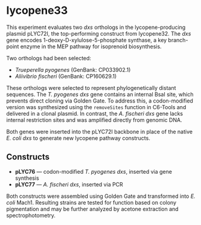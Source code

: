 # lycopene33

This experiment evaluates two *dxs* orthologs in the lycopene-producing plasmid pLYC72I, the top-performing construct from lycopene32. The *dxs* gene encodes 1-deoxy-D-xylulose-5-phosphate synthase, a key branch-point enzyme in the MEP pathway for isoprenoid biosynthesis.

Two orthologs had been selected:

- *Trueperella pyogenes* (GenBank: CP033902.1)
- *Aliivibrio fischeri* (GenBank: CP160629.1)

These orthologs were selected to represent phylogenetically distant sequences. The *T. pyogenes dxs* gene contains an internal BsaI site, which prevents direct cloning via Golden Gate. To address this, a codon-modified version was synthesized using the `removeSites` function in C6-Tools and delivered in a clonal plasmid. In contrast, the *A. fischeri dxs* gene lacks internal restriction sites and was amplified directly from genomic DNA.

Both genes were inserted into the pLYC72I backbone in place of the native *E. coli dxs* to generate new lycopene pathway constructs.

## Constructs

- **pLYC76** — codon-modified *T. pyogenes dxs*, inserted via gene synthesis
- **pLYC77** — *A. fischeri dxs*, inserted via PCR

Both constructs were assembled using Golden Gate and transformed into *E. coli* Mach1. Resulting strains are tested for function based on colony pigmentation and may be further analyzed by acetone extraction and spectrophotometry.